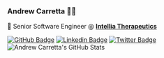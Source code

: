 ### Andrew Carretta 👨‍💻

💼 Senior Software Engineer @ <a href="https://www.intelliatx.com/" target="_blank"><b>Intellia Therapeutics</b></a>

[![GitHub Badge](https://img.shields.io/badge/-andrewcarretta-black?style=flat-square&logo=GitHub&logoColor=white&link=https://www.linkedin.com/in/andrewcarretta/)](https://www.github.com/andrewcarretta/)
[![Linkedin Badge](https://img.shields.io/badge/-AndrewCarretta-blue?style=flat-square&logo=Linkedin&logoColor=white&link=https://www.linkedin.com/in/jonathangin/)](https://www.linkedin.com/in/andrewcarretta/)
[![Twitter Badge](https://img.shields.io/badge/-@andrewcarretta-1ca0f1?style=flat-square&labelColor=1ca0f1&logo=twitter&logoColor=white&link=https://twitter.com/andrewcarretta)](https://twitter.com/andrewcarretta)
![Andrew Carretta's GitHub Stats](https://github-readme-stats.vercel.app/api?username=andrewcarretta&show_icons=true&hide_border=true)

